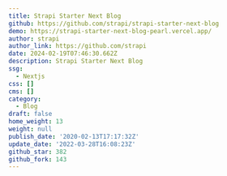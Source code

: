 ```yaml
---
title: Strapi Starter Next Blog
github: https://github.com/strapi/strapi-starter-next-blog
demo: https://strapi-starter-next-blog-pearl.vercel.app/
author: strapi
author_link: https://github.com/strapi
date: 2024-02-19T07:46:30.662Z
description: Strapi Starter Next Blog
ssg:
  - Nextjs
css: []
cms: []
category:
  - Blog
draft: false
home_weight: 13
weight: null
publish_date: '2020-02-13T17:17:32Z'
update_date: '2022-03-28T16:08:23Z'
github_star: 382
github_fork: 143
---
```

